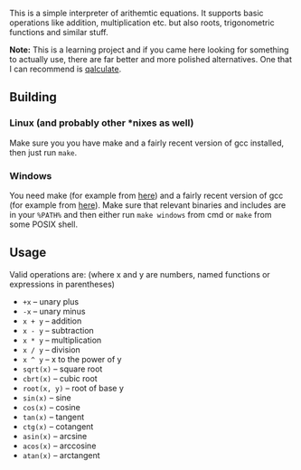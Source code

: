 This is a simple interpreter of arithemtic equations.
It supports basic operations like addition, multiplication etc.
but also roots, trigonometric functions and similar stuff.

**Note:** This is a learning project and if you came here looking for something to actually use,
there are far better and more polished alternatives.
One that I can recommend is [qalculate](https://qalculate.github.io/).

## Building

### Linux (and probably other \*nixes as well)

Make sure you you have make and a fairly recent version of gcc installed, then just run `make`.

### Windows

You need make (for example from [here](http://gnuwin32.sourceforge.net/packages/make.htm)) and a fairly recent version of gcc (for example from [here](https://winlibs.com/)).
Make sure that relevant binaries and includes are in your `%PATH%`
and then either run `make windows` from cmd or `make` from some POSIX shell.

## Usage

Valid operations are: (where x and y are numbers, named functions or expressions in parentheses)
- `+x` – unary plus
- `-x` – unary minus
- `x + y` – addition
- `x - y` – subtraction
- `x * y` – multiplication
- `x / y` – division
- `x ^ y` – x to the power of y
- `sqrt(x)` – square root
- `cbrt(x)` – cubic root
- `root(x, y)` – root of base y
- `sin(x)` – sine
- `cos(x)` – cosine
- `tan(x)` – tangent
- `ctg(x)` – cotangent
- `asin(x)` – arcsine
- `acos(x)` – arccosine
- `atan(x)` – arctangent
